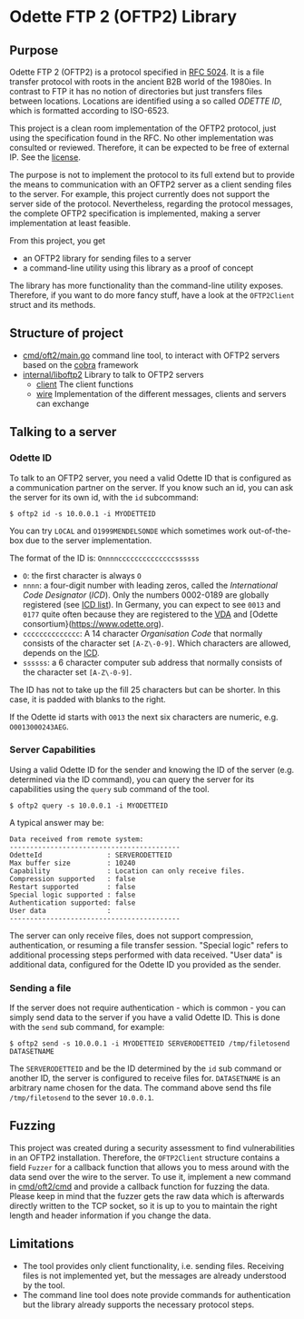 # Odette FTP 2 (OFTP2) Library

## Purpose

Odette FTP 2 (OFTP2) is a protocol specified in [RFC 5024](https://tools.ietf.org/html/rfc5024). It is a file transfer protocol with roots in the ancient B2B world of the 1980ies. In contrast to FTP it has no notion of directories but just transfers files between locations. Locations are identified using a so called _ODETTE ID_, which is formatted according to ISO-6523.

This project is a clean room implementation of the OFTP2 protocol, just using the specification found in the RFC. No other implementation was consulted or reviewed. Therefore, it can be expected to be free of external IP. See the [license](LICENSE).

The purpose is not to implement the protocol to its full extend but to provide the means to communication with an OFTP2 server as a client sending files to the server. For example, this project currently does not support the server side of the protocol. Nevertheless, regarding the protocol messages, the complete OFTP2 specification is implemented, making a server implementation at least feasible.

From this project, you get

  * an OFTP2 library for sending files to a server
  * a command-line utility using this library as a proof of concept

The library has more functionality than the command-line utility exposes. Therefore, if you want to do more fancy stuff, have a look at the `OFTP2Client` struct and its methods.

## Structure of project

  * [cmd/oft2/main.go](cmd/oft2/main.go) command line tool, to interact with OFTP2 servers based on the [cobra](https://github.com/spf13/cobra) framework
  * [internal/liboftp2](internal/liboftp2) Library to talk to OFTP2 servers
    * [client](internal/liboftp2/client) The client functions
    * [wire](internal/liboftp2/wire) Implementation of the different messages, clients and servers can exchange

## Talking to a server

### Odette ID

To talk to an OFTP2 server, you need a valid Odette ID that is configured as a communication partner on the server. If you know such an id, you can ask the server for its own id, with the `id` subcommand:

```
$ oftp2 id -s 10.0.0.1 -i MYODETTEID
```

You can try `LOCAL` and `O1999MENDELSONDE` which sometimes work out-of-the-box due to the server implementation.

The format of the ID is: `Onnnnccccccccccccccssssss`

  * `O`: the first character is always `O`
  * `nnnn`: a four-digit number with leading zeros, called the _International Code Designator_ (_ICD_). Only the numbers 0002-0189 are globally registered (see [ICD list](https://www.cyber-identity.com/download/ICD-list.pdf)). In Germany, you can expect to see `0013` and `0177` quite often because they are registered to the [VDA](https://www.vda.de) and [Odette consortium}(https://www.odette.org).
  * `cccccccccccccc`: A 14 character _Organisation Code_ that normally consists of the character set `[A-Z\-0-9]`. Which characters are allowed, depends on the [ICD](https://www.cyber-identity.com/download/ICD-list.pdf).
  * `ssssss`: a 6 character computer sub address that normally consists of the character set `[A-Z\-0-9]`.

The ID has not to take up the fill 25 characters but can be shorter. In this case, it is padded with blanks to the right.

If the Odette id starts with `O013` the next six characters are numeric, e.g. `O0013000243AEG`.

### Server Capabilities

Using a valid Odette ID for the sender and knowing the ID of the server (e.g. determined via the ID command), you can query the server for its capabilities using the `query` sub command of the tool. 

```
$ oftp2 query -s 10.0.0.1 -i MYODETTEID
```

A typical answer may be:

```
Data received from remote system:
------------------------------------------
OdetteId                : SERVERODETTEID
Max buffer size         : 10240
Capability              : Location can only receive files.
Compression supported   : false
Restart supported       : false
Special logic supported : false
Authentication supported: false
User data               :
------------------------------------------
```

The server can only receive files, does not support compression, authentication, or resuming a file transfer session. "Special logic" refers to additional processing steps performed with data received. "User data" is additional data, configured for the Odette ID you provided as the sender.

### Sending a file

If the server does not require authentication - which is common - you can simply send data to the server if you have a valid Odette ID. This is done with the `send` sub command, for example:

```
$ oftp2 send -s 10.0.0.1 -i MYODETTEID SERVERODETTEID /tmp/filetosend DATASETNAME
```

The `SERVERODETTEID` and be the ID determined by the `id` sub command or another ID, the server is configured to receive files for. `DATASETNAME` is an arbitrary name chosen for the data. The command above send ths file `/tmp/filetosend` to the sever `10.0.0.1`. 

## Fuzzing

This project was created during a security assessment to find vulnerabilities in an OFTP2 installation. Therefore, the `OFTP2Client` structure contains a field `Fuzzer` for a callback function that allows you to mess around with the data send over the wire to the server. To use it, implement a new command in [cmd/oft2/cmd](cmd/oft2/cmd/) and provide a callback function for fuzzing the data. Please keep in mind that the fuzzer gets the raw data which is afterwards directly written to the TCP socket, so it is up to you to maintain the right length and header information if you change the data.

## Limitations

  * The tool provides only client functionality, i.e. sending files. Receiving files is not implemented yet, but the messages are already understood by the tool.
  * The command line tool does note provide commands for authentication but the library already supports the necessary protocol steps.
